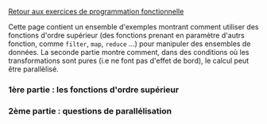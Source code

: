 
[Retour aux exercices de programmation fonctionnelle](./td_functional.md)

Cette page contient un ensemble d'exemples montrant comment utiliser
des fonctions d'ordre supérieur (des fonctions prenant en paramètre
d'autrs fonction, comme `filter`, `map`, `reduce` &hellip;) pour
manipuler des ensembles de données. La seconde partie montre comment,
dans des conditions où les transformations sont pures (i.e ne font pas
d'effet de bord), le calcul peut être parallèlisé.

### 1ère partie : les fonctions d'ordre supérieur



### 2ème partie : questions de parallélisation
